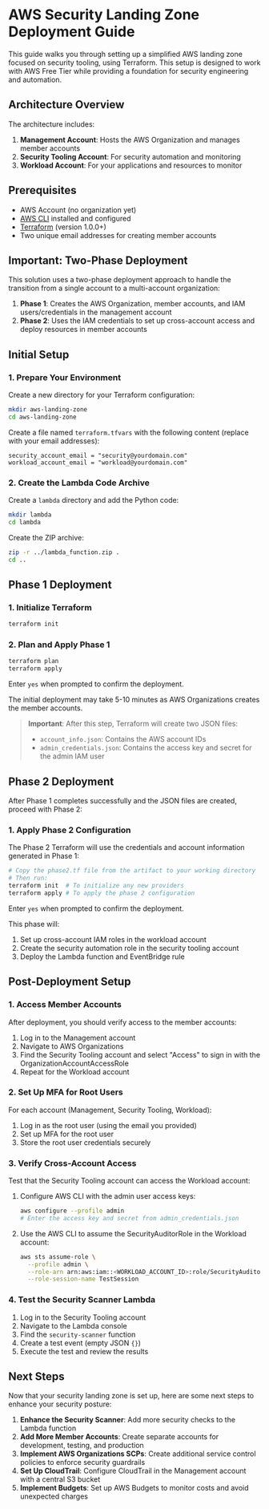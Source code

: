 # AWS Security Landing Zone Deployment Guide

This guide walks you through setting up a simplified AWS landing zone focused on security tooling, using Terraform. This setup is designed to work with AWS Free Tier while providing a foundation for security engineering and automation.

## Architecture Overview

The architecture includes:

1. **Management Account**: Hosts the AWS Organization and manages member accounts
2. **Security Tooling Account**: For security automation and monitoring
3. **Workload Account**: For your applications and resources to monitor

## Prerequisites

- AWS Account (no organization yet)
- [AWS CLI](https://aws.amazon.com/cli/) installed and configured
- [Terraform](https://www.terraform.io/downloads.html) (version 1.0.0+)
- Two unique email addresses for creating member accounts

## Important: Two-Phase Deployment

This solution uses a two-phase deployment approach to handle the transition from a single account to a multi-account organization:

1. **Phase 1**: Creates the AWS Organization, member accounts, and IAM users/credentials in the management account
2. **Phase 2**: Uses the IAM credentials to set up cross-account access and deploy resources in member accounts

## Initial Setup

### 1. Prepare Your Environment

Create a new directory for your Terraform configuration:

```bash
mkdir aws-landing-zone
cd aws-landing-zone
```

Create a file named `terraform.tfvars` with the following content (replace with your email addresses):

```hcl
security_account_email = "security@yourdomain.com"
workload_account_email = "workload@yourdomain.com"
```

### 2. Create the Lambda Code Archive

Create a `lambda` directory and add the Python code:

```bash
mkdir lambda
cd lambda
```

Create the ZIP archive:

```bash
zip -r ../lambda_function.zip .
cd ..
```

## Phase 1 Deployment

### 1. Initialize Terraform

```bash
terraform init
```

### 2. Plan and Apply Phase 1

```bash
terraform plan
terraform apply
```

Enter `yes` when prompted to confirm the deployment.

The initial deployment may take 5-10 minutes as AWS Organizations creates the member accounts.

> **Important**: After this step, Terraform will create two JSON files:
> - `account_info.json`: Contains the AWS account IDs
> - `admin_credentials.json`: Contains the access key and secret for the admin IAM user

## Phase 2 Deployment

After Phase 1 completes successfully and the JSON files are created, proceed with Phase 2:

### 1. Apply Phase 2 Configuration

The Phase 2 Terraform will use the credentials and account information generated in Phase 1:

```bash
# Copy the phase2.tf file from the artifact to your working directory
# Then run:
terraform init  # To initialize any new providers
terraform apply # To apply the phase 2 configuration
```

Enter `yes` when prompted to confirm the deployment.

This phase will:
1. Set up cross-account IAM roles in the workload account
2. Create the security automation role in the security tooling account
3. Deploy the Lambda function and EventBridge rule

## Post-Deployment Setup

### 1. Access Member Accounts

After deployment, you should verify access to the member accounts:

1. Log in to the Management account
2. Navigate to AWS Organizations
3. Find the Security Tooling account and select "Access" to sign in with the OrganizationAccountAccessRole
4. Repeat for the Workload account

### 2. Set Up MFA for Root Users

For each account (Management, Security Tooling, Workload):

1. Log in as the root user (using the email you provided)
2. Set up MFA for the root user
3. Store the root user credentials securely

### 3. Verify Cross-Account Access

Test that the Security Tooling account can access the Workload account:

1. Configure AWS CLI with the admin user access keys:
   ```bash
   aws configure --profile admin
   # Enter the access key and secret from admin_credentials.json
   ```

2. Use the AWS CLI to assume the SecurityAuditorRole in the Workload account:
   ```bash
   aws sts assume-role \
     --profile admin \
     --role-arn arn:aws:iam::<WORKLOAD_ACCOUNT_ID>:role/SecurityAuditorRole \
     --role-session-name TestSession
   ```

### 4. Test the Security Scanner Lambda

1. Log in to the Security Tooling account
2. Navigate to the Lambda console
3. Find the `security-scanner` function
4. Create a test event (empty JSON `{}`)
5. Execute the test and review the results

## Next Steps

Now that your security landing zone is set up, here are some next steps to enhance your security posture:

1. **Enhance the Security Scanner**: Add more security checks to the Lambda function
2. **Add More Member Accounts**: Create separate accounts for development, testing, and production
3. **Implement AWS Organizations SCPs**: Create additional service control policies to enforce security guardrails
4. **Set Up CloudTrail**: Configure CloudTrail in the Management account with a central S3 bucket
5. **Implement Budgets**: Set up AWS Budgets to monitor costs and avoid unexpected charges


